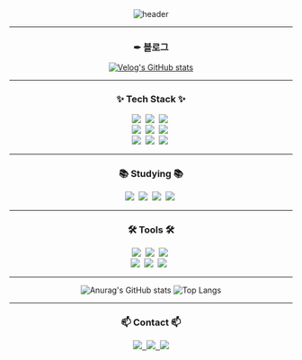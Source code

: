 <div align="center">
  <img src="https://capsule-render.vercel.app/api?type=slice&color=auto&height=300&section=header&text=SEO%20YOUNG%20HO&desc=Positive%20Developer!&descSize=25&fontAlignY=30&descAlignY=45&fontSize=50&rotate=19&fontAlign=70&descAlign=79.3" alt="header" />
</div>

---
<h3 align="center"> ✒ 블로그</h3>
<div align="center">
  <a href="https://velog.io/@0hoxy">
    <img src="https://velog-readme-stats.vercel.app/api?name=0hoxy" alt="Velog's GitHub stats" />
  </a>
</div>

---
<!--내용 부분-->
<h3 align="center">✨ Tech Stack ✨</h3>
<div align="center">
 <img src="https://img.shields.io/badge/spring-6DB33F.svg?style=for-the-badge&logo=spring&logoColor=white" />&nbsp
<img src="https://img.shields.io/badge/springboot-6DB33F.svg?style=for-the-badge&logo=springboot&logoColor=white" />&nbsp
<img src="https://img.shields.io/badge/mysql-6DB33F.svg?style=for-the-badge&logo=mysql&logoColor=white" />&nbsp
</div>

<div align="center">
<img src="https://img.shields.io/badge/MyBatis-6DB33F.svg?style=for-the-badge&logo=MyBatis&logoColor=white" />&nbsp
<img src="https://img.shields.io/badge/ORACLE-6DB33F.svg?style=for-the-badge&logo=ORACLE&logoColor=white" />&nbsp
<img src="https://img.shields.io/badge/react-20232a.svg?style=for-the-badge&logo=react&logoColor=61DAFB" />&nbsp
</div>

<div align="center">
<img src="https://img.shields.io/badge/javascript-F7DF1E.svg?style=for-the-badge&logo=javascript&logoColor=20232a" />&nbsp
<img src="https://img.shields.io/badge/html5-E34F26.svg?style=for-the-badge&logo=html5&logoColor=white" />&nbsp
<img src="https://img.shields.io/badge/css3-1572B6.svg?style=for-the-badge&logo=css3&logoColor=white" />&nbsp
</div>

---

<h3 align="center">📚 Studying 📚</h3>
<div align="center">
<img src="https://img.shields.io/badge/aws-1572B6.svg?style=for-the-badge&logo=amazonwebservices&logoColor=white" />&nbsp
<img src="https://img.shields.io/badge/ec2-1572B6.svg?style=for-the-badge&logo=amazonec2&logoColor=white" />&nbsp
<img src="https://img.shields.io/badge/docker-1572B6.svg?style=for-the-badge&logo=docker&logoColor=white" />&nbsp
<img src="https://img.shields.io/badge/redis-1572B6.svg?style=for-the-badge&logo=redis&logoColor=white" />&nbsp
</div>

---

<h3 align="center">🛠 Tools 🛠</h3>
<div align="center">
  <img src="https://img.shields.io/badge/git-F05033.svg?style=for-the-badge&logo=git&logoColor=white" />&nbsp
  <img src="https://img.shields.io/badge/github-181717.svg?style=for-the-badge&logo=github&logoColor=white" />&nbsp
  <img src="https://img.shields.io/badge/Notion-F3F3F3.svg?style=for-the-badge&logo=notion&logoColor=black" />&nbsp

<div align="center">
<img src="https://img.shields.io/badge/adobe%20photoshop-08253c.svg?style=for-the-badge&logo=adobe%20photoshop&logoColor=37abff" />&nbsp
<img src="https://img.shields.io/badge/visual_studio_code-007ACC?style=for-the-badge&logo=visualstudiocode&logoColor=white">&nbsp
 <img src="https://img.shields.io/badge/intellij_idea-000000?style=for-the-badge&logo=intellijidea&logoColor=white"> &nbsp
</div>

---

<div align="center">
  <img src="https://github-readme-stats.vercel.app/api?username=0Hoxy&theme=default&show_icons=true" alt="Anurag's GitHub stats" />
  <img src="https://github-readme-stats.vercel.app/api/top-langs/?username=anuraghazra&layout=donut" alt="Top Langs" />
</div>

---

<h3 align="center">📫 Contact 📫</h3>
<div align="center">
  <a href="https://velog.io/@0hoxy">
    <img src="https://img.shields.io/badge/Velog-1EBC8F?style=for-the-badge&logo=velog&logoColor=white" />&nbsp
  </a>
  <a href="syh961214@gmail.com">
    <img
      src="https://img.shields.io/badge/gmail-D14836?style=for-the-badge&logo=gmail&logoColor=white"/>&nbsp
  </a>
<a href="">
        <img src="https://img.shields.io/badge/KakaoTalk-FFCD00?style=for-the-badge&logoColor=black&logo=KakaoTalk"> 
    </a>
</div>

